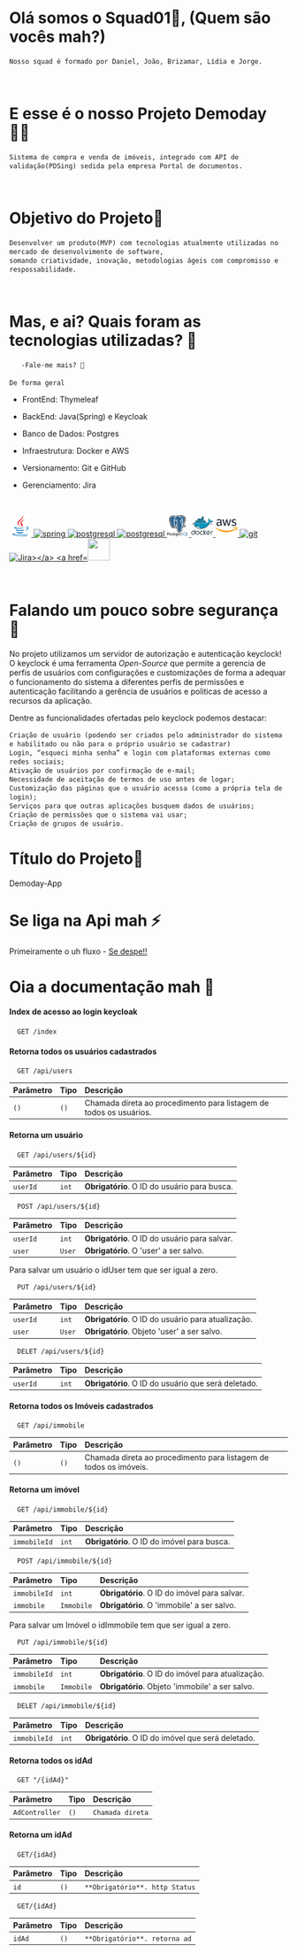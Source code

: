 # Olá somos o Squad01👋, (Quem são vocês mah?)

    Nosso squad é formado por Daniel, João, Brizamar, Lídia e Jorge.

​

# E esse é o nosso Projeto Demoday 👨‍💻 

    Sistema de compra e venda de imóveis, integrado com API de validação(PDSing) sedida pela empresa Portal de documentos. 

​

# Objetivo do Projeto🌱

    Desenvolver um produto(MVP) com tecnologias atualmente utilizadas no mercado de desenvolvimento de software, 
    somando criatividade, inovação, metodologias ágeis com compromisso e respossabilidade. 

​

# Mas, e ai? Quais foram as tecnologias utilizadas? 📝

       -Fale-me mais? 💬 

    De forma geral 
    

- FrontEnd: Thymeleaf

- BackEnd: Java(Spring) e Keycloak 

- Banco de Dados: Postgres

- Infraestrutura: Docker e AWS

- Versionamento: Git e GitHub

- Gerenciamento: Jira

​
<p align="left"> <a href="https://www.java.com" target="_blank" rel="noreferrer"> <img src="https://raw.githubusercontent.com/devicons/devicon/master/icons/java/java-original.svg" alt="java" width="40" height="40"/> </a>  <a href="https://spring.io/" target="_blank" rel="noreferrer"> <img src="https://www.vectorlogo.zone/logos/springio/springio-icon.svg" alt="spring" width="40" height="40"/> </a> <a href="https://www.thymeleaf.org" target="_blank" rel="noreferrer"> <img src="https://www.thymeleaf.org/images/thymeleaf.png" alt="postgresql" width="40" height="40"/>  <a href="https://www.keycloak.org" target="_blank" rel="noreferrer"> <img src="https://www.marcus-povey.co.uk/wp-content/avatar.png" alt="postgresql" width="40" height="40"/>  <a href="https://www.postgresql.org" target="_blank" rel="noreferrer"> <img src="https://raw.githubusercontent.com/devicons/devicon/master/icons/postgresql/postgresql-original-wordmark.svg" alt="postgresql" width="40" height="40"/> <a href="https://www.docker.com/" target="_blank" rel="noreferrer"> <img src="https://raw.githubusercontent.com/devicons/devicon/master/icons/docker/docker-original-wordmark.svg" alt="docker" width="40" height="40"/> </a><a href="https://aws.amazon.com" target="_blank" rel="noreferrer"> <img src="https://raw.githubusercontent.com/devicons/devicon/master/icons/amazonwebservices/amazonwebservices-original-wordmark.svg" alt="aws" width="40" height="40"/> </a> <a href="https://git-scm.com/" target="_blank" rel="noreferrer"> <img src="https://www.vectorlogo.zone/logos/git-scm/git-scm-icon.svg" alt="git" width="40" height="40"/> </a> 
<a href="/imgres?imgurl=https%3A%2F%2Fwac-cdn.atlassian.com%2Fdam%2Fjcr%3A5cae308d-24a4-40d0-8fe2-ce7f46cd7a02%2FJSW%2520sign-responsive.png%3FcdnVersion%3D505&amp;imgrefurl=https%3A%2F%2Fwww.atlassian.com%2Fbr%2Fsoftware%2Fjira&amp;tbnid=Ztumkcapvem6CM&amp;vet=12ahUKEwjlqIyyxPf5AhUXNrkGHZ6pCSkQMyg1egQIARBq..i&amp;docid=7VnjCR0uh72VwM&amp;w=200&amp;h=200&amp;q=jira&amp;ved=2ahUKEwjlqIyyxPf5AhUXNrkGHZ6pCSkQMyg1egQIARBq" data-navigation="server" target="_blank" rel="noreferrer"><img src="https://encrypted-tbn0.gstatic.com/images?q=tbn:ANd9GcRX28bys6e50wdjOWRT-qv0IkfxgYavh38eag&amp;usqp=CAU" style=width="40" height="40" alt="Jira></a>  
 <a href="https://github.com/logos" target="_blank" rel="noreferrer"><img src="https://github.githubassets.com/images/modules/logos_page/GitHub-Mark.png" style="width: 40px; height: 40px;"></a>   
    </p>
    


​


   
   # Falando um pouco sobre segurança🤝
   No projeto utilizamos um servidor de autorização e autenticação keyclock! O keyclock é uma ferramenta <i>Open-Source</i> que permite a gerencia de perfis de usuários com configurações e customizações de forma a adequar o funcionamento do sistema a diferentes perfis de permissões e autenticação facilitando a gerência de usuários e politicas de acesso a recursos da aplicação.
   
   Dentre as funcionalidades ofertadas pelo keyclock podemos destacar:
        
    Criação de usuário (podendo ser criados pelo administrador do sistema e habilitado ou não para o próprio usuário se cadastrar)
    Login, “esqueci minha senha” e login com plataformas externas como redes sociais;
    Ativação de usuários por confirmação de e-mail;
    Necessidade de aceitação de termos de uso antes de logar;
    Customização das páginas que o usuário acessa (como a própria tela de login);
    Serviços para que outras aplicações busquem dados de usuários;
    Criação de permissões que o sistema vai usar;
    Criação de grupos de usuário.
    
    
# Título do Projeto👯
    
Demoday-App

# Se liga na Api mah ⚡
   Primeiramente o uh fluxo - [Se despe!!](/docs/README.md)
   
# Oia a documentação mah 📄
    
#### Index de acesso ao login keycloak
    
```http
  GET /index
``` 
#### Retorna todos os usuários cadastrados

```http
  GET /api/users
```

| Parâmetro   | Tipo       | Descrição                           |
| :---------- | :--------- | :---------------------------------- |
| `()` | `()` | Chamada direta  ao procedimento para listagem de todos os usuários. |

#### Retorna um usuário

```http
  GET /api/users/${id}
```

| Parâmetro   | Tipo       | Descrição                                   |
| :---------- | :--------- | :------------------------------------------ |
| `userId`      | `int` | **Obrigatório**. O ID do usuário para busca. |

```http
  POST /api/users/${id}
```
| Parâmetro   | Tipo       | Descrição                                   |
| :---------- | :--------- | :------------------------------------------ |
| `userId`      | `int` | **Obrigatório**. O ID do usuário para salvar. |
| `user`      | `User` | **Obrigatório**. O 'user' a ser salvo.  |

Para salvar um usuário o idUser tem que ser igual a zero.

```http
  PUT /api/users/${id}
```

| Parâmetro   | Tipo       | Descrição                                   |
| :---------- | :--------- | :------------------------------------------ |
| `userId`      | `int` | **Obrigatório**. O ID do usuário para atualização. |
| `user`      | `User` | **Obrigatório**. Objeto 'user' a ser salvo.  |


```http
  DELET /api/users/${id}
```

| Parâmetro   | Tipo       | Descrição                                   |
| :---------- | :--------- | :------------------------------------------ |
| `userId`      | `int` | **Obrigatório**. O ID do usuário que será deletado. |



#### Retorna todos os Imóveis cadastrados

```http
  GET /api/immobile
```

| Parâmetro   | Tipo       | Descrição                           |
| :---------- | :--------- | :---------------------------------- |
| `()` | `()` | Chamada direta  ao procedimento para listagem de todos os imóveis. |

#### Retorna um imóvel

```http
  GET /api/immobile/${id}
```

| Parâmetro   | Tipo       | Descrição                                   |
| :---------- | :--------- | :------------------------------------------ |
| `immobileId`      | `int` | **Obrigatório**. O ID do imóvel para busca. |

```http
  POST /api/immobile/${id}
```
| Parâmetro   | Tipo       | Descrição                                   |
| :---------- | :--------- | :------------------------------------------ |
| `immobileId`      | `int` | **Obrigatório**. O ID do imóvel para salvar. |
| `immobile`      | `Immobile` | **Obrigatório**. O 'immobile' a ser salvo.  |

Para salvar um Imóvel o idImmobile tem que ser igual a zero.

```http
  PUT /api/immobile/${id}
```

| Parâmetro   | Tipo       | Descrição                                   |
| :---------- | :--------- | :------------------------------------------ |
| `immobileId`      | `int` | **Obrigatório**. O ID do imóvel para atualização. |
| `immobile`      | `Immobile` | **Obrigatório**. Objeto 'immobile' a ser salvo.  |


```http
  DELET /api/immobile/${id}
```

| Parâmetro   | Tipo       | Descrição                                   |
| :---------- | :--------- | :------------------------------------------ |
| `immobileId`      | `int` | **Obrigatório**. O ID do imóvel que será deletado. |

    
#### Retorna todos os idAd

```http
  GET "/{idAd}"
```

| Parâmetro   | Tipo       | Descrição                           |
| :---------- | :--------- | :---------------------------------- |
| `AdController` | `()` | `Chamada direta` |

#### Retorna um idAd

```http
  GET/{idAd}
```

| Parâmetro   | Tipo       | Descrição                                   |
| :---------- | :--------- | :------------------------------------------ |
| `id`      | `()` | `**Obrigatório**. http Status`|

```http
  GET/{idAd}
```

| Parâmetro   | Tipo       | Descrição                                   |
| :---------- | :--------- | :------------------------------------------ |
| `idAd`      | `()` | `**Obrigatório**. retorna ad`|

